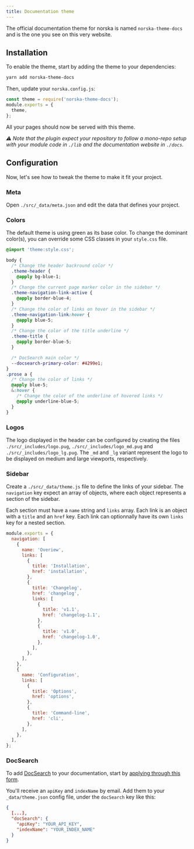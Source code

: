 ```yaml
---
title: Documentation theme
---
```


The official documentation theme for norska is named `norska-theme-docs` and is
the one you see on this very website.

## Installation

To enable the theme, start by adding the theme to your dependencies:

```sh
yarn add norska-theme-docs
```

Then, update your `norska.config.js`:

```js
const theme = require('norska-theme-docs');
module.exports = {
  theme,
};
```

All your pages should now be served with this theme.

_⚠ Note that the plugin expect your repository to follow a mono-repo setup with
your module code in `./lib` and the documentation website in `./docs`._

## Configuration

Now, let's see how to tweak the theme to make it fit your project.

### Meta

Open `./src/_data/meta.json` and edit the data that defines your project.

### Colors

The default theme is using green as its base color. To change the dominant
color(s), you can override some CSS classes in your `style.css` file.

```scss
@import 'theme:style.css';

body {
  /* Change the header backround color */
  .theme-header {
    @apply bg-blue-1;
  }
  /* Change the current page marker color in the sidebar */
  .theme-navigation-link-active {
    @apply border-blue-4;
  }
  /* Change the color of links on hover in the sidebar */
  .theme-navigation-link:hover {
    @apply blue-5;
  }
  /* Change the color of the title underline */
  .theme-title {
    @apply border-blue-5;
  }

  /* DocSearch main color */
  --docsearch-primary-color: #4299e1;
}
.prose a {
  /* Change the color of links */
  @apply blue-5;
  &:hover {
    /* Change the color of the underline of hovered links */
    @apply underline-blue-5;
  }
}
```

### Logos

The logo displayed in the header can be configured by creating the files
`./src/_includes/logo.pug`, `./src/_includes/logo_md.pug` and
`./src/_includes/logo_lg.pug`. The `_md` and `_lg` variant represent the logo to
be displayed on medium and large viewports, respectively.

### Sidebar

Create a `./src/_data/theme.js` file to define the links of your sidebar. The
`navigation` key expect an array of objects, where each object represents
a section of the sidebar.

Each section must have a `name` string and `links` array. Each link is an object
with a `title` and an `href` key. Each link can optionnally have its own `links`
key for a nested section.

```js
module.exports = {
  navigation: [
    {
      name: 'Overiew',
      links: [
        {
          title: 'Installation',
          href: 'installation',
        },
        {
          title: 'Changelog',
          href: 'changelog',
          links: [
            {
              title: 'v1.1',
              href: 'changelog-1.1',
            },
            {
              title: 'v1.0',
              href: 'changelog-1.0',
            },
          ],
        },
      ],
    },
    {
      name: 'Configuration',
      links: [
        {
          title: 'Options',
          href: 'options',
        },
        {
          title: 'Command-line',
          href: 'cli',
        },
      ],
    },
  ],
};
```

### DocSearch

To add [DocSearch](https://docsearch.algolia.com/) to your documentation, start
by [applying through this form](https://docsearch.algolia.com/apply/). 

You'll receive an `apiKey` and `indexName` by email. Add them to your
`_data/theme.json` config file, under the `docSearch` key like this:

```json
{
  [...],
  "docSearch": {
    "apiKey": "YOUR_API_KEY",
    "indexName": "YOUR_INDEX_NAME"
  }
}
```
